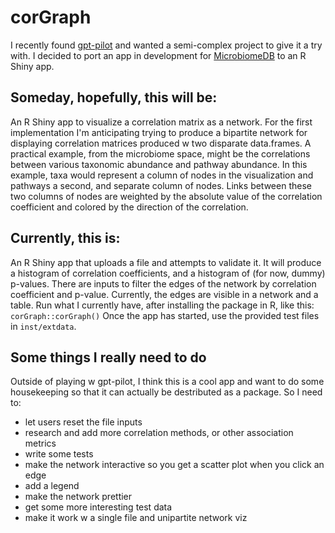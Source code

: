 # corGraph
I recently found [gpt-pilot](https://github.com/Pythagora-io/gpt-pilot) and wanted a semi-complex project to give it a try with. I decided to port an app in development for [MicrobiomeDB](microbiomedb.org) to an R Shiny app.

## Someday, hopefully, this will be:
An R Shiny app to visualize a correlation matrix as a network. For the first implementation I'm anticipating trying to produce a bipartite network for displaying correlation matrices produced w two disparate data.frames.
A practical example, from the microbiome space, might be the correlations between various taxonomic abundance and pathway abundance. In this example, taxa would represent a column of nodes in the visualization and pathways a second,
and separate column of nodes. Links between these two columns of nodes are weighted by the absolute value of the correlation coefficient and colored by the direction of the correlation.

## Currently, this is:
An R Shiny app that uploads a file and attempts to validate it. It will produce a histogram of correlation coefficients, and a histogram of (for now, dummy) p-values. There are inputs to filter the edges of the network by correlation coefficient and p-value. Currently, the edges are visible in a network and a table.
Run what I currently have, after installing the package in R, like this: `corGraph::corGraph()`
Once the app has started, use the provided test files in `inst/extdata`.

## Some things I really need to do
Outside of playing w gpt-pilot, I think this is a cool app and want to do some housekeeping so that it can actually be destributed as a package. So I need to:
* let users reset the file inputs
* research and add more correlation methods, or other association metrics
* write some tests
* make the network interactive so you get a scatter plot when you click an edge
* add a legend
* make the network prettier
* get some more interesting test data
* make it work w a single file and unipartite network viz
